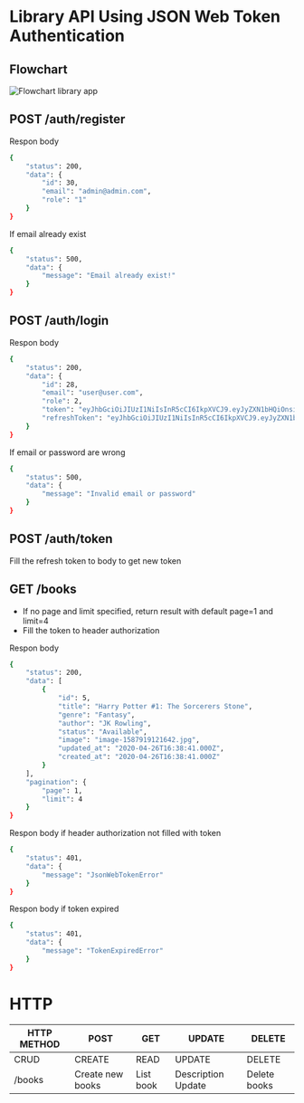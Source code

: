 

# Library API Using JSON Web Token Authentication
## Flowchart
![Flowchart library app](https://user-images.githubusercontent.com/64117390/80322212-bcd29c80-884d-11ea-9d45-37565f130d4b.jpg)

## POST /auth/register

Respon body

```sh
{
    "status": 200,
    "data": {
        "id": 30,
        "email": "admin@admin.com",
        "role": "1"
    }
}
```
If email already exist
```sh
{
    "status": 500,
    "data": {
        "message": "Email already exist!"
    }
}
```

## POST /auth/login
Respon body
```sh
{
    "status": 200,
    "data": {
        "id": 28,
        "email": "user@user.com",
        "role": 2,
        "token": "eyJhbGciOiJIUzI1NiIsInR5cCI6IkpXVCJ9.eyJyZXN1bHQiOnsiaWQiOjI4LCJlbWFpbCI6InVzZXJAdXNlci5jb20iLCJyb2xlIjoyfSwiaWF0IjoxNTg3OTQwODMwLCJleHAiOjE1ODc5NDA4NTB9.UWk6vgRHejy_EEPhPaQZxjMvsHpISZoFVNcDhUt-fck",
        "refreshToken": "eyJhbGciOiJIUzI1NiIsInR5cCI6IkpXVCJ9.eyJyZXN1bHQiOnsiaWQiOjI4LCJlbWFpbCI6InVzZXJAdXNlci5jb20iLCJyb2xlIjoyfSwiaWF0IjoxNTg3OTQwODMwfQ.63ScfXL_oVdfoZGeW_Q0U82TPcgt_lpuH7_TwJ1Y7LQ"
    }
}
```
If email or password are wrong

```sh
{
    "status": 500,
    "data": {
        "message": "Invalid email or password"
    }
}
```
## POST /auth/token
Fill the refresh token to body to get new token
## GET /books
 - If no page and limit specified, return result with default page=1 and limit=4
 - Fill the token to header authorization
 
 Respon body
```sh
{
    "status": 200,
    "data": [
        {
            "id": 5,
            "title": "Harry Potter #1: The Sorcerers Stone",
            "genre": "Fantasy",
            "author": "JK Rowling",
            "status": "Available",
            "image": "image-1587919121642.jpg",
            "updated_at": "2020-04-26T16:38:41.000Z",
            "created_at": "2020-04-26T16:38:41.000Z"
        }
    ],
    "pagination": {
        "page": 1,
        "limit": 4
    }
}
```
Respon body if header authorization not filled with token
```sh
{
    "status": 401,
    "data": {
        "message": "JsonWebTokenError"
    }
}
```
Respon body if token expired
```sh
{
    "status": 401,
    "data": {
        "message": "TokenExpiredError"
    }
}
```
# HTTP
| HTTP METHOD | POST | GET | UPDATE | DELETE
| ------ | ------ | ------ | ------ | ------ |
| CRUD | CREATE | READ | UPDATE | DELETE
| /books | Create new books | List book | Description Update | Delete books


